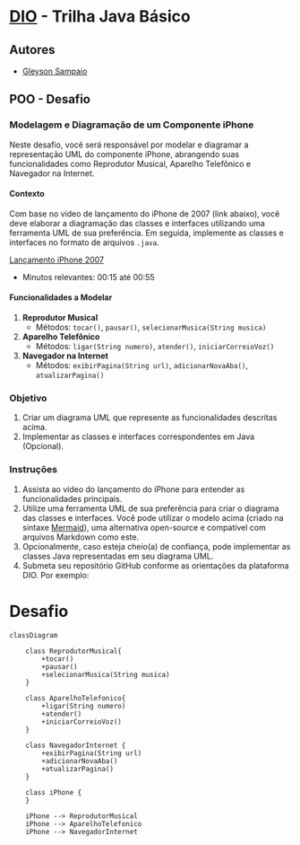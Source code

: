# [DIO](www.dio.me) - Trilha Java Básico

## Autores
- [Gleyson Sampaio](https://github.com/glysns)

## POO - Desafio

### Modelagem e Diagramação de um Componente iPhone

Neste desafio, você será responsável por modelar e diagramar a representação UML do componente iPhone, abrangendo suas funcionalidades como Reprodutor Musical, Aparelho Telefônico e Navegador na Internet.

#### Contexto
Com base no vídeo de lançamento do iPhone de 2007 (link abaixo), você deve elaborar a diagramação das classes e interfaces utilizando uma ferramenta UML de sua preferência. Em seguida, implemente as classes e interfaces no formato de arquivos `.java`.

[Lançamento iPhone 2007](https://www.youtube.com/watch?v=9ou608QQRq8)
- Minutos relevantes: 00:15 até 00:55

#### Funcionalidades a Modelar
1. **Reprodutor Musical**
    - Métodos: `tocar()`, `pausar()`, `selecionarMusica(String musica)`
2. **Aparelho Telefônico**
    - Métodos: `ligar(String numero)`, `atender()`, `iniciarCorreioVoz()`
3. **Navegador na Internet**
    - Métodos: `exibirPagina(String url)`, `adicionarNovaAba()`, `atualizarPagina()`

### Objetivo
1. Criar um diagrama UML que represente as funcionalidades descritas acima.
2. Implementar as classes e interfaces correspondentes em Java (Opcional).

[//]: # (### Exemplo de Diagrama UML &#40;Mermaid&#41;)

[//]: # (```mermaid)

[//]: # (classDiagram)

[//]: # (    class ReprodutorMusical {)

[//]: # (        +exemploMetodo1&#40;&#41;)

[//]: # (        +exemploMetodo2&#40;String exemplo&#41;)

[//]: # (    })

[//]: # ()
[//]: # (    class AparelhoTelefonico {)

[//]: # (        +exemploMetodo1&#40;&#41;)

[//]: # (        +exemploMetodo2&#40;String exemplo&#41;)

[//]: # (    })

[//]: # ()
[//]: # (    class NavegadorInternet {)

[//]: # (        +exemploMetodo1&#40;&#41;)

[//]: # (        +exemploMetodo2&#40;String exemplo&#41;)

[//]: # (    })

[//]: # ()
[//]: # (    class iPhone {)

[//]: # (    })

[//]: # ()
[//]: # (    iPhone --> ReprodutorMusical)

[//]: # (    iPhone --> AparelhoTelefonico)

[//]: # (    iPhone --> NavegadorInternet)

[//]: # (```)

### Instruções
1. Assista ao vídeo do lançamento do iPhone para entender as funcionalidades principais.
2. Utilize uma ferramenta UML de sua preferência para criar o diagrama das classes e interfaces. Você pode utilizar o modelo acima (criado na sintaxe [Mermaid](https://mermaid.js.org/)), uma alternativa open-source e compatível com arquivos Markdown como este.
3. Opcionalmente, caso esteja cheio(a) de confiança, pode implementar as classes Java representadas em seu diagrama UML.
4. Submeta seu repositório GitHub conforme as orientações da plataforma DIO. Por exemplo:

[//]: # (```bash)

[//]: # (https://github.com/glysns/trilha-java-basico/desafios/poo/README.md)

[//]: # (```` )


# Desafio

```mermaid
classDiagram

    class ReprodutorMusical{
        +tocar()
        +pausar()
        +selecionarMusica(String musica)
    }
    
    class AparelhoTelefonico{
        +ligar(String numero)
        +atender()
        +iniciarCorreioVoz()
    }
    
    class NavegadorInternet {
        +exibirPagina(String url)
        +adicionarNovaAba()
        +atualizarPagina()
    }

    class iPhone {
    }
    
    iPhone --> ReprodutorMusical
    iPhone --> AparelhoTelefonico
    iPhone --> NavegadorInternet
```